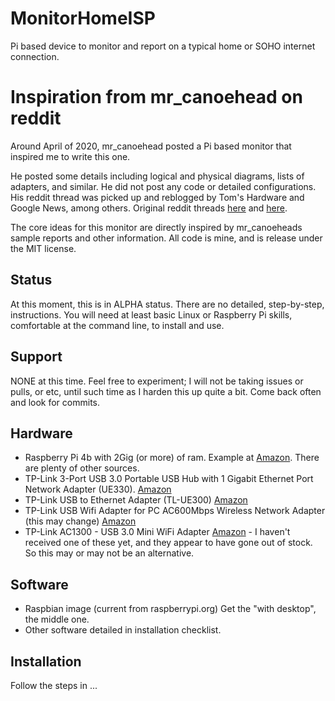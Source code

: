 # MonitorHomeISP

Pi based device to monitor and report on a typical home or SOHO internet connection. 

# Inspiration from mr_canoehead on reddit
Around April of 2020, mr_canoehead posted a Pi based monitor that inspired me to write this one. 

He posted some details including logical and physical diagrams, lists of adapters, and similar.  He did not post any code or detailed configurations.  His reddit thread was picked up and reblogged by Tom's Hardware and Google News, among others. Original reddit threads 
[here](https://www.reddit.com/r/raspberry_pi/comments/fqs1fj/a_network_performance_monitor_for_my_home_network/ "reddit/r/raspberry_pi")
and
[here](https://old.reddit.com/r/linux/comments/fq4s49/having_some_fun_with_network_namespaces_built_a/ "reddit/r/linux").

The core ideas for this monitor are directly inspired by mr_canoeheads sample reports and other information.  All code is mine, and is release under the MIT license. 

## Status

At this moment, this is in ALPHA status.  There are no detailed, step-by-step, instructions. You will need at least basic Linux or Raspberry Pi skills, comfortable at the command line, to install and use. 

## Support
NONE at this time.  Feel free to experiment; I will not be taking issues or pulls, or etc, until such time as I harden this up quite a bit.  Come back often and look for commits. 

## Hardware
* Raspberry Pi 4b with 2Gig (or more) of ram.  Example at [Amazon](https://www.amazon.com/gp/product/B07V2B4W63).  There are plenty of other sources.
* TP-Link 3-Port USB 3.0 Portable USB Hub with 1 Gigabit Ethernet Port Network Adapter (UE330). [Amazon](https://www.amazon.com/gp/product/B01N9M32TA) 
* TP-Link USB to Ethernet Adapter (TL-UE300) [Amazon](https://www.amazon.com/gp/product/B00YUU3KC6)
* TP-Link USB Wifi Adapter for PC AC600Mbps Wireless Network Adapter (this may change) [Amazon](https://www.amazon.com/gp/product/B07P5PRK7J)
* TP-Link AC1300 - USB 3.0 Mini WiFi Adapter [Amazon](https://www.amazon.com/gp/product/B07P6N2TZH) - I haven't received one of these yet, and they appear to have gone out of stock.  So this may or may not be an alternative. 

## Software
* Raspbian image (current from raspberrypi.org)  Get the "with desktop", the middle one. 
* Other software detailed in installation checklist.

## Installation
Follow the steps in ...

